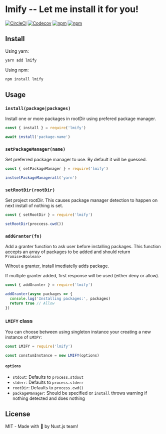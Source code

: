 # lmify -- Let me install it for you!

[![CircleCI](https://img.shields.io/circleci/project/github/nuxt/lmify.svg?style=flat-square)](https://circleci.com/gh/nuxt/lmify)
[![Codecov](https://img.shields.io/codecov/c/github/nuxt/lmify.svg?style=flat-square)](https://codecov.io/gh/nuxt/lmify)
[![npm](https://img.shields.io/npm/v/lmify.svg?style=flat-square)](https://www.npmjs.com/package/lmify)
[![npm](https://img.shields.io/npm/dt/lmify.svg?style=flat-square)](https://www.npmjs.com/package/lmify)

## Install

Using yarn:

```bash
yarn add lmify
```

Using npm:

```bash
npm install lmify
```

## Usage

### `install(package|packages)`

Install one or more packages in rootDir using prefered package manager.

```js
const { install } = require('lmify')

await install('package-name')
```

### `setPackageManager(name)`

Set preferred package manager to use. By default it will be guessed.

```js
const { setPackageManager } = require('lmify')

instsetPackageManagerall('yarn')
```

### `setRootDir(rootDir)`

Set project rootDir. This causes package manager detection to happen on next install of nothing is set.

```js
const { setRootDir } = require('lmify')

setRootDir(proccess.cwd())
```

### `addGranter(fn)`

Add a granter function to ask user before installing packages. This function accepts an array of packages to be added and should return `Promise<Boolean>`

Wihout a granter, install imediatelly adds package.

If multiple granter added, first response will be used (either deny or allow).

```js
const { addGranter } = require('lmify')

addGranter(async packages => {
  console.log('Installing packages:', packages)
  return true // Allow
})
```

### `LMIFY` class

You can choose between using singleton instance your creating a new instance of `LMIFY`:


```js
const LMIFY = require('lmify')

const constumInstance = new LMIFY(options)
```

#### `options`

- `stdout`: Defaults to `process.stdout`
- `stderr`: Defaults to `process.stderr`
- `rootDir`: Defaults to `process.cwd()`
- `packageManager`: Should be specified or `install` throws warning if nothing detected and does nothing

## License

MIT - Made with 💖 by Nuxt.js team!

